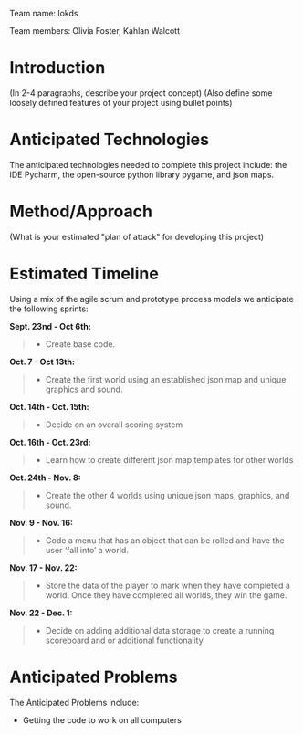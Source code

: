 ﻿Team name: lokds


Team members:
Olivia Foster, Kahlan Walcott
# Introduction

(In 2-4 paragraphs, describe your project concept) (Also define some loosely defined features of your project using bullet points)

# Anticipated Technologies

The anticipated technologies needed to complete this project include: the IDE Pycharm, the open-source python library pygame, and json maps. 

# Method/Approach

(What is your estimated "plan of attack" for developing this project)

# Estimated Timeline

Using a mix of the agile scrum and prototype process models we anticipate the following sprints:

**Sept. 23nd - Oct 6th:**

> - Create base code.

**Oct. 7 - Oct 13th:**

> - Create the first world using an established json map and unique graphics and sound.

**Oct. 14th - Oct. 15th:**
> - Decide on an overall scoring system

**Oct. 16th - Oct. 23rd:**
> - Learn how to create different json map templates for other worlds

**Oct. 24th - Nov. 8:**
> - Create the other 4 worlds using unique json maps, graphics, and sound.

**Nov. 9 - Nov. 16:**
> - Code a menu that has an object that can be rolled and have the user ‘fall into’ a world.

**Nov. 17 - Nov. 22:**
> - Store the data of the player to mark when they have completed a world. Once they have completed all worlds, they win the game.

**Nov. 22 - Dec. 1:**
> - Decide on adding additional data storage to create a running scoreboard and or additional functionality. 


# Anticipated Problems

The Anticipated Problems include:
* Getting the code to work on all computers
